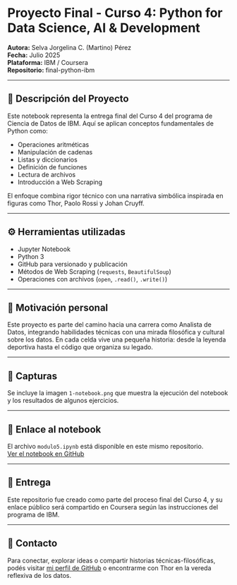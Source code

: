 # Proyecto Final - Curso 4: Python for Data Science, AI & Development

**Autora:** Selva Jorgelina C. (Martino) Pérez  
**Fecha:** Julio 2025  
**Plataforma:** IBM / Coursera  
**Repositorio:** final-python-ibm

---

## 🧠 Descripción del Proyecto

Este notebook representa la entrega final del Curso 4 del programa de Ciencia de Datos de IBM. Aquí se aplican conceptos fundamentales de Python como:

- Operaciones aritméticas
- Manipulación de cadenas
- Listas y diccionarios
- Definición de funciones
- Lectura de archivos
- Introducción a Web Scraping

El enfoque combina rigor técnico con una narrativa simbólica inspirada en figuras como Thor, Paolo Rossi y Johan Cruyff.

---

## ⚙️ Herramientas utilizadas

- Jupyter Notebook
- Python 3
- GitHub para versionado y publicación
- Métodos de Web Scraping (`requests`, `BeautifulSoup`)
- Operaciones con archivos (`open`, `.read()`, `.write()`)

---

## 🐾 Motivación personal

Este proyecto es parte del camino hacia una carrera como Analista de Datos, integrando habilidades técnicas con una mirada filosófica y cultural sobre los datos. En cada celda vive una pequeña historia: desde la leyenda deportiva hasta el código que organiza su legado.

---

## 📸 Capturas

Se incluye la imagen `1-notebook.png` que muestra la ejecución del notebook y los resultados de algunos ejercicios.

---

## 🔗 Enlace al notebook

El archivo `modulo5.ipynb` está disponible en este mismo repositorio.  
[Ver el notebook en GitHub](modulo5.ipynb)

---

## 📩 Entrega

Este repositorio fue creado como parte del proceso final del Curso 4, y su enlace público será compartido en Coursera según las instrucciones del programa de IBM.

---

## 💬 Contacto

Para conectar, explorar ideas o compartir historias técnicas-filosóficas, podés visitar [mi perfil de GitHub](https://github.com/wildsoft-sjp) o encontrarme con Thor en la vereda reflexiva de los datos.

